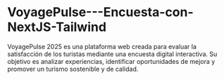 # VoyagePulse---Encuesta-con-NextJS-Tailwind
VoyagePulse 2025 es una plataforma web creada para evaluar la satisfacción de los turistas mediante una encuesta digital interactiva. Su objetivo es analizar experiencias, identificar oportunidades de mejora y promover un turismo sostenible y de calidad.
